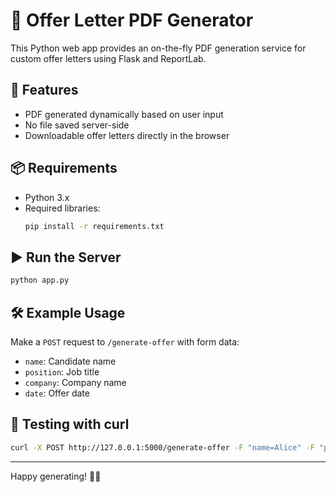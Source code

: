 # 📄 Offer Letter PDF Generator

This Python web app provides an on-the-fly PDF generation service for custom offer letters using Flask and ReportLab.

## 🚀 Features
- PDF generated dynamically based on user input
- No file saved server-side
- Downloadable offer letters directly in the browser

## 📦 Requirements
- Python 3.x
- Required libraries:
  ```bash
  pip install -r requirements.txt
  ```

## ▶️ Run the Server
```bash
python app.py
```

## 🛠️ Example Usage

Make a `POST` request to `/generate-offer` with form data:

- `name`: Candidate name
- `position`: Job title
- `company`: Company name
- `date`: Offer date

## 🧪 Testing with curl
```bash
curl -X POST http://127.0.0.1:5000/generate-offer -F "name=Alice" -F "position=Developer" -F "company=TechCorp" -F "date=2025-06-12" --output offer_letter.pdf
```

---

Happy generating! 📃✨
